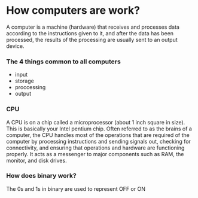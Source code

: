
# How computers are work?
A computer is a machine (hardware) that receives and processes data according to the instructions given to it, and after the data has been processed, the results of the processing are usually sent to an output device.

### The 4 things common to all computers
* input 
* storage
* proccessing
* output

### CPU
A CPU is on a chip called a microprocessor (about 1 inch square in size). This is basically your Intel pentium chip. Often referred to as the brains of a computer, the CPU handles most of the operations that are required of the computer by processing instructions and sending signals out, checking for connectivity, and ensuring that operations and hardware are functioning properly. It acts as a messenger to major components such as RAM, the monitor, and disk drives.

### How does binary work?
The 0s and 1s in binary are used to represent OFF or ON
